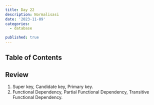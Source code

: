 ```yaml
---
title: Day 22
description: Normalisasi
date: '2023-11-09'
categories:
  - database

published: true
---
```


## Table of Contents

## Review

1. Super key, Candidate key, Primary key.
2. Functional Dependency, Partial Functional Dependency, Transitive Functional Dependency.
